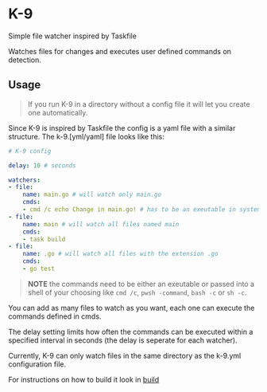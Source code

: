 # K-9
Simple file watcher inspired by Taskfile

Watches files for changes and executes user defined commands on detection.

## Usage

> If you run K-9 in a directory without a config file it will let you create one automatically.

Since K-9 is inspired by Taskfile the config is a yaml file with a similar structure. The k-9.[yml/yaml] file looks like this:

```yaml
# K-9 config

delay: 10 # seconds

watchers:
- file:
    name: main.go # will watch only main.go
    cmds:
    - cmd /c echo Change in main.go! # has to be an exeutable in system path
- file:
    name: main # will watch all files named main
    cmds:
    - task build
- file:
    name: .go # will watch all files with the extension .go
    cmds:
    - go test
```

> **NOTE** the commands need to be either an exeutable or passed into a shell of your choosing like `cmd /c`, `pwsh -command`, `bash -c` or `sh -c`.

You can add as many files to watch as you want, each one can execute the commands defined in cmds.

The delay setting limits how often the commands can be executed within a specified interval in seconds (the delay is seperate for each watcher).

Currently, K-9 can only watch files in the same directory as the k-9.yml configuration file.

For instructions on how to build it look in [build](bin/build.md)
